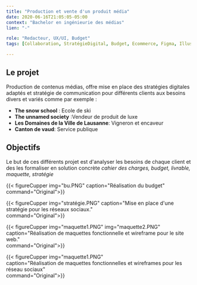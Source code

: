 ```yaml
---
title: "Production et vente d'un produit média"
date: 2020-06-16T21:05:05-05:00
context: "Bachelor en ingénieurie des médias"
lien: "-"

role: "Redacteur, UX/UI, Budget"
tags: [Collaboration, StratégieDigital, Budget, Ecommerce, Figma, Illustrator, Photoshop ]

---
```

## Le projet

Production de contenus médias, offre mise en place des stratégies digitales adaptés et stratégie de communication pour différents clients aux besoins divers et variés comme par exemple :

* **The snow school** : Ecole de ski
* **The unnamed society** :Vendeur de produit de luxe
* **Les Domaines de la Ville de Lausanne**: Vigneron et encaveur
* **Canton de vaud**: Service publique

## Objectifs
Le but de ces différents projet est d'analyser les besoins de chaque client et des les formaliser en solution concrète *cahier des charges, budget, livrable, maquette, stratégie*


{{< figureCupper
img="bu.PNG" 
caption="Réalisation du budget"
command="Original">}}


 {{< figureCupper
img="stratégie.PNG" 
caption="Mise en place d'une stratégie pour les réseaux sociaux."  
command="Original">}}

 {{< figureCupper
img="maquette1.PNG" 
img="maquette2.PNG" 
caption="Réalisation de maquettes fonctionnelle et wireframe pour le site web."  
command="Original">}}

 {{< figureCupper
img="maquette1.PNG"  
caption="Réalisation de maquettes fonctionnelles et wireframes pour les réseau sociaux"  
command="Original">}}


